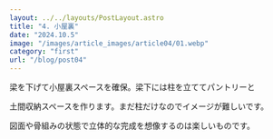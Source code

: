 ```yaml
---
layout: ../../layouts/PostLayout.astro
title: "4. 小屋裏"
date: "2024.10.5"
image: "/images/article_images/article04/01.webp"
category: "first"
url: "/blog/post04"
---
```


梁を下げて小屋裏スペースを確保。梁下には柱を立ててパントリーと

土間収納スペースを作ります。まだ柱だけなのでイメージが難しいです。

図面や骨組みの状態で立体的な完成を想像するのは楽しいものです。
